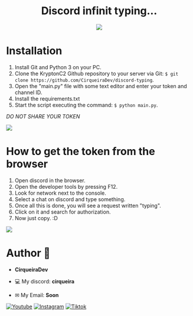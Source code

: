<h1 align="center">Discord infinit typing...</h1>

<p align="center">
    <img src="https://github.com/CirqueiraDev/discord-typing/assets/118860604/c9bd0e6f-cca1-4dbf-b72c-24497539c4f4">
</p>

# Installation
1. Install Git and Python 3 on your PC.
2. Clone the KryptonC2 Github repository to your server via Git: `$ git clone https://github.com/CirqueiraDev/discord-typing`.
3. Open the "main.py" file with some text editor and enter your token and channel ID.
4. Install the requirements.txt
5. Start the script executing the command: `$ python main.py`.

*DO NOT SHARE YOUR TOKEN*

<img src="https://user-images.githubusercontent.com/73097560/115834477-dbab4500-a447-11eb-908a-139a6edaec5c.gif"><br>

# How to get the token from the browser

1. Open discord in the browser.
2. Open the developer tools by pressing F12.
3. Look for network next to the console.
4. Select a chat on discord and type something.
5. Once all this is done, you will see a request written "typing".
6. Click on it and search for authorization.
7. Now just copy. :D

<img src="https://user-images.githubusercontent.com/73097560/115834477-dbab4500-a447-11eb-908a-139a6edaec5c.gif"><br>

<h1>Author 👑</h1>

- **CirqueiraDev**

- 💻 My discord: **cirqueira**
- ✉ My Email: **Soon**
<div>
    
  [![Youtube](https://img.shields.io/badge/YouTube-FF0000?style=for-the-badge&logo=youtube&logoColor=white)](https://www.youtube.com/@cirqueiradev)
  [![Instagram](https://img.shields.io/badge/Instagram-E4405F?style=for-the-badge&logo=instagram&logoColor=white)](https://www.instagram.com/cirqueira.lol/)
  [![Tiktok](https://img.shields.io/badge/TikTok-000000?style=for-the-badge&logo=tiktok&logoColor=white)](https://tiktok.com/@cirqueiradev)
</div>
